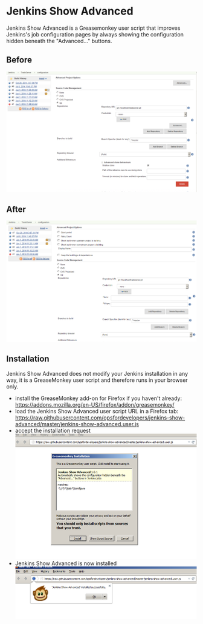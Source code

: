 Jenkins Show Advanced
===

Jenkins Show Advanced is a Greasemonkey user script that improves Jenkins's job configuration pages by always showing the configuration hidden beneath the "Advanced..." buttons.

Before
---
<img width="650" src="https://raw.githubusercontent.com/opsfordevelopers/jenkins-show-advanced/master/resources/jenkins-before.png">

After
---
<img width="650" src="https://raw.githubusercontent.com/opsfordevelopers/jenkins-show-advanced/master/resources/jenkins-after.png">

Installation
---
Jenkins Show Advanced does not modify your Jenkins installation in any way, it is a GreaseMonkey user script and therefore runs in your browser only.

 * install the GreaseMonkey add-on for Firefox if you haven't already: <a href="https://addons.mozilla.org/en-US/firefox/addon/greasemonkey/">https://addons.mozilla.org/en-US/firefox/addon/greasemonkey/</a>
 * load the Jenkins Show Advanced user script URL in a Firefox tab: <a href="https://raw.githubusercontent.com/opsfordevelopers/jenkins-show-advanced/master/jenkins-show-advanced.user.js">https://raw.githubusercontent.com/opsfordevelopers/jenkins-show-advanced/master/jenkins-show-advanced.user.js</a>
 * accept the installation request <img src="https://raw.githubusercontent.com/opsfordevelopers/jenkins-show-advanced/master/resources/jenkins-install.png">
 * Jenkins Show Advanced is now installed <img src="https://raw.githubusercontent.com/opsfordevelopers/jenkins-show-advanced/master/resources/jenkins-installed.png">
